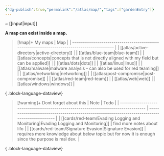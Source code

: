```yaml
---
{"dg-publish":true,"permalink":"/atlas/map/","tags":["gardenEntry"]}
---
```


~  [[input\|input]]

**A map can exist inside a map.**

> [!map]+ My maps
>  | Map                                                                                           |
> | --------------------------------------------------------------------------------------------- |
> | [[atlas/active-directory\|active-directory]]                                               |
> | [[atlas/blue-team\|blue-team]]                                                             |
> | [[atlas/concepts\|concepts that is not directly aligned with my field but can be applied]] |
> | [[atlas/dots\|dots]]                                                                       |
> | [[atlas/linux\|linux]]                                                                     |
> | [[atlas/malware\|malware analysis - can also be used for red teaming]]                     |
> | [[atlas/networking\|networking]]                                                           |
> | [[atlas/post-compromise\|post-compromise]]                                                 |
> | [[atlas/red-team\|red-team]]                                                               |
> | [[atlas/web\|web]]                                                                         |
> | [[atlas/windows\|windows]]                                                                 |
> 
{ .block-language-dataview}

> [!warning]+ Dont forget about this
>  | Note                                                                                 | Todo                                                                                             |
> | ------------------------------------------------------------------------------------ | ------------------------------------------------------------------------------------------------ |
> | [[cards/red-team/Evading Logging and Monitoring\|Evading Logging and Monitoring]] | find more notes about lifo                                                                       |
> | [[cards/red-team/Signature Evasion\|Signature Evasion]]                           | requires more knowledge about below topic but for now it is enough since the purpose is mal dev. |
> 
{ .block-language-dataview}





